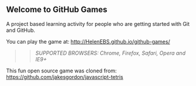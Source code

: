 ## Welcome to GitHub Games

A project based learning activity for people who are getting started with Git and GitHub.

You can play the game at: http://HelenEBS.github.io/github-games/

>> _*SUPPORTED BROWSERS*: Chrome, Firefox, Safari, Opera and IE9+_

This fun open source game was cloned from: https://github.com/jakesgordon/javascript-tetris
